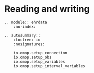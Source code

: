 # Reading and writing

```{eval-rst}
.. module:: ehrdata
    :no-index:
```

```{eval-rst}
.. autosummary::
    :toctree: io
    :nosignatures:

    io.omop.setup_connection
    io.omop.setup_obs
    io.omop.setup_variables
    io.omop.setup_interval_variables

```
